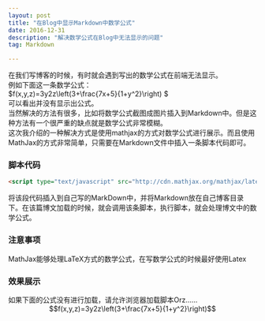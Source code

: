 ```yaml
---
layout: post
title: "在Blog中显示Markdown中数学公式"
date: 2016-12-31 
description: "解决数学公式在Blog中无法显示的问题"
tag: Markdown  

---
```

<script type="text/javascript" src="http://cdn.mathjax.org/mathjax/latest/MathJax.js?config=default"></script>


在我们写博客的时候，有时就会遇到写出的数学公式在前端无法显示。    
例如下面这一条数学公式：   
$f(x,y,z)=3y2z\left(3+\frac{7x+5}{1+y^2}\right) $  
可以看出并没有显示出公式。  
当然解决的方法有很多，比如将数学公式截图成图片插入到Markdown中。但是这种方法有一个很严重的缺点就是数学公式非常模糊。   
这次我介绍的一种解决方式是使用mathjax的方式对数学公式进行展示。而且使用MathJax的方式非常简单，只需要在Markdown文件中插入一条脚本代码即可。  
<h3>脚本代码</h3>

```html
<script type="text/javascript" src="http://cdn.mathjax.org/mathjax/latest/MathJax.js?config=default"></script>
```


将该段代码插入到自己写的MarkDown中，并将Markdown放在自己博客目录下。在该篇博文加载的时候，就会调用该条脚本，执行脚本，就会处理博文中的数学公式。   
<h3>注意事项</h3>

MathJax能够处理LaTeX方式的数学公式，在写数学公式的时候最好使用Latex   

<h3>效果展示</h3>  
如果下面的公式没有进行加载，请允许浏览器加载脚本Orz......

<center> $$f(x,y,z)=3y2z\left(3+\frac{7x+5}{1+y^2}\right)$$  </center>


